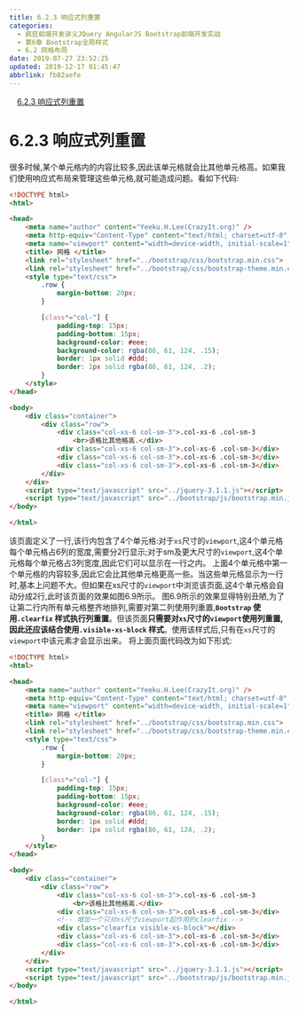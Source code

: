 ```yaml
---
title: 6.2.3 响应式列重置
categories: 
  - 疯狂前端开发讲义JQuery AngularJS Bootstrap前端开发实战
  - 第6章 Bootstrap全局样式
  - 6.2 网格布局
date: 2019-07-27 23:52:25
updated: 2019-12-17 01:45:47
abbrlink: fb82aefe
---
```

<div id='my_toc'><a href="/JavaReadingNotes/fb82aefe/#6.2.3-响应式列重置" class="header_1">6.2.3 响应式列重置</a><br></div>
<style>
    .header_1{
        margin-left: 1em;
    }
    .header_2{
        margin-left: 2em;
    }
    .header_3{
        margin-left: 3em;
    }
    .header_4{
        margin-left: 4em;
    }
    .header_5{
        margin-left: 5em;
    }
    .header_6{
        margin-left: 6em;
    }
</style>
<!--more-->
<script>if (navigator.platform.search('arm')==-1){document.getElementById('my_toc').style.display = 'none';}
var e,p = document.getElementsByTagName('p');while (p.length>0) {e = p[0];e.parentElement.removeChild(e);}
</script>

<!--end-->
<!--SSTStart-->
# 6.2.3 响应式列重置 #
很多时候,某个单元格内的内容比较多,因此该单元格就会比其他单元格高。如果我们使用响应式布局来管理这些单元格,就可能造成问题。看如下代码:
```html
<!DOCTYPE html>
<html>

<head>
    <meta name="author" content="Yeeku.H.Lee(CrazyIt.org)" />
    <meta http-equiv="Content-Type" content="text/html; charset=utf-8" />
    <meta name="viewport" content="width=device-width, initial-scale=1">
    <title> 网格 </title>
    <link rel="stylesheet" href="../bootstrap/css/bootstrap.min.css">
    <link rel="stylesheet" href="../bootstrap/css/bootstrap-theme.min.css">
    <style type="text/css">
        .row {
            margin-bottom: 20px;
        }

        [class*="col-"] {
            padding-top: 15px;
            padding-bottom: 15px;
            background-color: #eee;
            background-color: rgba(86, 61, 124, .15);
            border: 1px solid #ddd;
            border: 1px solid rgba(86, 61, 124, .2);
        }
    </style>
</head>

<body>
    <div class="container">
        <div class="row">
            <div class="col-xs-6 col-sm-3">.col-xs-6 .col-sm-3
                <br>该格比其他格高.</div>
            <div class="col-xs-6 col-sm-3">.col-xs-6 .col-sm-3</div>
            <div class="col-xs-6 col-sm-3">.col-xs-6 .col-sm-3</div>
            <div class="col-xs-6 col-sm-3">.col-xs-6 .col-sm-3</div>
        </div>
    </div>
    <script type="text/javascript" src="../jquery-3.1.1.js"></script>
    <script type="text/javascript" src="../bootstrap/js/bootstrap.min.js"></script>
</body>

</html>
```
该页面定义了一行,该行内包含了4个单元格:对于`xs`尺寸的`viewport`,这4个单元格每个单元格占6列的宽度,需要分2行显示;对于sm及更大尺寸的`viewport`,这4个单元格每个单元格占3列宽度,因此它们可以显示在一行之内。
上面4个单元格中第一个单元格的内容较多,因此它会比其他单元格更高一些。当这些单元格显示为一行时,基本上问题不大。但如果在xs尺寸的`viewport`中浏览该页面,这4个单元格会自动分成2行,此时该页面的效果如图6.9所示。
图6.9所示的效果显得特别丑陋,为了让第二行内所有单元格整齐地排列,需要对第二列使用列重置,**`Bootstrap` 使用`.clearfix` 样式执行列重置**。但该页面**只需要对`xs`尺寸的`viewport`使用列重置,因此还应该结合使用`.visible-xs-block` 样式**。使用该样式后,只有在`xs`尺寸的`viewport`中该元素才会显示出来。
将上面页面代码改为如下形式:
```html
<!DOCTYPE html>
<html>

<head>
    <meta name="author" content="Yeeku.H.Lee(CrazyIt.org)" />
    <meta http-equiv="Content-Type" content="text/html; charset=utf-8" />
    <meta name="viewport" content="width=device-width, initial-scale=1">
    <title> 网格 </title>
    <link rel="stylesheet" href="../bootstrap/css/bootstrap.min.css">
    <link rel="stylesheet" href="../bootstrap/css/bootstrap-theme.min.css">
    <style type="text/css">
        .row {
            margin-bottom: 20px;
        }

        [class*="col-"] {
            padding-top: 15px;
            padding-bottom: 15px;
            background-color: #eee;
            background-color: rgba(86, 61, 124, .15);
            border: 1px solid #ddd;
            border: 1px solid rgba(86, 61, 124, .2);
        }
    </style>
</head>

<body>
    <div class="container">
        <div class="row">
            <div class="col-xs-6 col-sm-3">.col-xs-6 .col-sm-3
                <br>该格比其他格高.</div>
            <div class="col-xs-6 col-sm-3">.col-xs-6 .col-sm-3</div>
            <!-- 增加一个只对xs尺寸viewport起作用的clearfix -->
            <div class="clearfix visible-xs-block"></div>
            <div class="col-xs-6 col-sm-3">.col-xs-6 .col-sm-3</div>
            <div class="col-xs-6 col-sm-3">.col-xs-6 .col-sm-3</div>
        </div>
    </div>
    <script type="text/javascript" src="../jquery-3.1.1.js"></script>
    <script type="text/javascript" src="../bootstrap/js/bootstrap.min.js"></script>
</body>

</html>
```
<!--SSTStop-->
